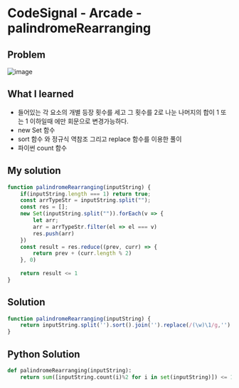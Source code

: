 # CodeSignal - Arcade - palindromeRearranging

## Problem

![image](https://user-images.githubusercontent.com/35516239/57593082-d44d4280-7574-11e9-87c9-fe56a2e0bbb5.png)

## What I learned 

- 들어있는 각 요소의 개별 등장 횟수를 세고 그 횟수를 2로 나눈 나머지의 합이 1 또는 1 이하일때 에만 회문으로 변경가능하다.
- new Set 함수
- sort 함수 와 정규식 역참조 그리고 replace 함수를 이용한 풀이 
- 파이썬 count 함수

## My solution

```javascript
function palindromeRearranging(inputString) {
    if(inputString.length === 1) return true;
    const arrTypeStr = inputString.split("");
    const res = [];
    new Set(inputString.split("")).forEach(v => {
        let arr;
        arr = arrTypeStr.filter(el => el === v)
        res.push(arr)
    })
    const result = res.reduce((prev, curr) => {
        return prev + (curr.length % 2)
    }, 0)
 
    return result <= 1
}
```

## Solution

```javascript
function palindromeRearranging(inputString) {
    return inputString.split('').sort().join('').replace(/(\w)\1/g,'').length < 2; 
}
```

## Python Solution

```python
def palindromeRearranging(inputString):
    return sum([inputString.count(i)%2 for i in set(inputString)]) <= 1
```

